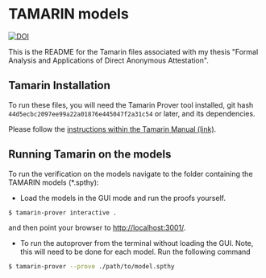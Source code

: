 TAMARIN models
==============

[![DOI](https://zenodo.org/badge/193686035.svg)](https://zenodo.org/badge/latestdoi/193686035)

This is the README for the Tamarin files associated with my
thesis "Formal Analysis and Applications of Direct Anonymous
Attestation".

Tamarin Installation
--------------------

To run these files, you will need the Tamarin Prover tool installed,
git hash `44d5ecbc2097ee99a22a01876e445047f2a31c54` or later, and
its dependencies.

Please follow the [instructions within the Tamarin Manual (link)](https://tamarin-prover.github.io/manual/book/002_installation.html).


Running Tamarin on the models
-----------------------------

To run the verification on the models navigate to the folder containing
the TAMARIN models (*.spthy):

* Load the models in the GUI mode and run the proofs yourself.
```bash
$ tamarin-prover interactive .
```
and then point your browser to [http://localhost:3001/](http://localhost:3001/).

* To run the autoprover from the terminal without loading the GUI. Note,
  this will need to be done for each model. Run the following command
```bash
$ tamarin-prover --prove ./path/to/model.spthy
```
